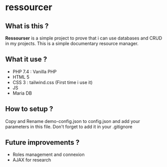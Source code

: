 # ressourcer

## What is this ?

**Ressourser** is a simple project to prove that i can use databases and CRUD in my projects.
This is a simple documentary resource manager.

## What it use ?

- PHP 7.4 : Vanilla PHP
- HTML 5
- CSS 3 : tailwind.css (First time i use it)
- JS
- Maria DB

## How to setup ?

Copy and Rename demo-config.json to config.json and add your parameters in this file. Don't forget to add it in your .gitignore

## Future improvements ?

- Roles management and connexion
- AJAX for research